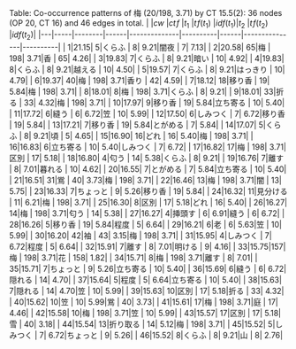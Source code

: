 Table: Co-occurrence patterns of 梅 (20/198, 3.71) by CT 15.5(2):
 36 nodes (OP 20, CT 16) and 46 edges in total.
|   |$cw$ |$ct\!f$ |$t_1$ |$t\!f(t_1)$   |$idf(t_1)$|$t_2$ |$t\!f(t_2)$    |$idf(t_2)$|
|---|-----|--------|------|--------------|----------|------|---------------|----------|
|  1|21.15|  5|くらふ                 |   8| 9.21|闇夜                    |   7| 7.13|
|  2|20.58| 65|梅                       | 198| 3.71|香                       |  65| 4.26|
|  3|19.83|  7|くらふ                 |   8| 9.21|暗い                    |  10| 4.92|
|  4|19.83|  8|くらふ                 |   8| 9.21|越える                 |  10| 4.50|
|  5|19.57|  7|くらふ                 |   8| 9.21|はっきり              |  10| 4.79|
|  6|19.37| 40|梅                       | 198| 3.71|香り                    |  42| 4.59|
|  7|18.12| 18|移り香                 |  19| 5.84|梅                       | 198| 3.71|
|  8|18.01|  8|梅                       | 198| 3.71|くらふ                 |   8| 9.21|
|  9|18.01| 33|折る                    |  33| 4.32|梅                       | 198| 3.71|
| 10|17.97|  9|移り香                 |  19| 5.84|立ち寄る              |  10| 5.40|
| 11|17.72|  6|縫う                    |   6| 6.72|笠                       |  10| 5.99|
| 12|17.50|  6|しみつく              |   7| 6.72|移り香                 |  19| 5.84|
| 13|17.21|  7|移り香                 |  19| 5.84|とがめる              |   7| 5.84|
| 14|17.07|  5|くらふ                 |   8| 9.21|頃                       |   5| 4.65|
| 15|16.90| 16|どれ                    |  16| 5.40|梅                       | 198| 3.71|
| 16|16.83|  6|立ち寄る              |  10| 5.40|しみつく              |   7| 6.72|
| 17|16.82| 17|梅                       | 198| 3.71|区別                    |  17| 5.18|
| 18|16.80|  4|匂う                    |  14| 5.38|くらふ                 |   8| 9.21|
| 19|16.76|  7|離す                    |   8| 7.01|暮れる                 |  10| 4.62|
| 20|16.55|  7|とがめる              |   7| 5.84|立ち寄る              |  10| 5.40|
| 21|16.51| 31|鴬                       |  40| 3.73|梅                       | 198| 3.71|
| 22|16.46| 13|梅                       | 198| 3.71|闇                       |  13| 5.75|
| 23|16.33|  7|ちょっと              |   9| 5.26|移り香                 |  19| 5.84|
| 24|16.32| 11|見分ける              |  11| 6.21|梅                       | 198| 3.71|
| 25|16.30|  8|区別                    |  17| 5.18|どれ                    |  16| 5.40|
| 26|16.27| 14|梅                       | 198| 3.71|匂う                    |  14| 5.38|
| 27|16.27|  4|挿頭す                 |   6| 6.91|縫う                    |   6| 6.72|
| 28|16.26|  5|移り香                 |  19| 5.84|程度                    |   5| 6.64|
| 29|16.21|  6|老                       |   6| 5.63|笠                       |  10| 5.99|
| 30|16.20| 42|袖                       |  43| 3.15|梅                       | 198| 3.71|
| 31|15.95|  4|しみつく              |   7| 6.72|程度                    |   5| 6.64|
| 32|15.91|  7|離す                    |   8| 7.01|明ける                 |   9| 4.16|
| 33|15.75|157|梅                       | 198| 3.71|花                       | 158| 1.82|
| 34|15.71|  8|梅                       | 198| 3.71|離す                    |   8| 7.01|
| 35|15.71|  7|ちょっと              |   9| 5.26|立ち寄る              |  10| 5.40|
| 36|15.69|  6|縫う                    |   6| 6.72|隠れる                 |  14| 4.70|
| 37|15.64|  5|程度                    |   5| 6.64|立ち寄る              |  10| 5.40|
| 38|15.63|  7|隠れる                 |  14| 4.70|笠                       |  10| 5.99|
| 39|15.63| 10|区別                    |  17| 5.18|折る                    |  33| 4.32|
| 40|15.62| 10|笠                       |  10| 5.99|鴬                       |  40| 3.73|
| 41|15.61| 17|梅                       | 198| 3.71|庭                       |  17| 4.46|
| 42|15.58| 10|梅                       | 198| 3.71|笠                       |  10| 5.99|
| 43|15.57| 17|区別                    |  17| 5.18|雪                       |  40| 3.18|
| 44|15.54| 13|折り取る              |  14| 5.12|梅                       | 198| 3.71|
| 45|15.52|  5|しみつく              |   7| 6.72|ちょっと              |   9| 5.26|
| 46|15.52|  8|くらふ                 |   8| 9.21|山                       |   8| 2.76|
